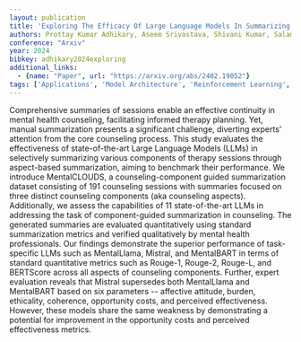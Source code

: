 ```yaml
---
layout: publication
title: 'Exploring The Efficacy Of Large Language Models In Summarizing Mental Health Counseling Sessions: A Benchmark Study'
authors: Prottay Kumar Adhikary, Aseem Srivastava, Shivani Kumar, Salam Michael Singh, Puneet Manuja, Jini K Gopinath, Vijay Krishnan, Swati Kedia, Koushik Sinha Deb, Tanmoy Chakraborty
conference: "Arxiv"
year: 2024
bibkey: adhikary2024exploring
additional_links:
  - {name: "Paper", url: "https://arxiv.org/abs/2402.19052"}
tags: ['Applications', 'Model Architecture', 'Reinforcement Learning', 'Attention Mechanism', 'BERT']
---
```

Comprehensive summaries of sessions enable an effective continuity in mental
health counseling, facilitating informed therapy planning. Yet, manual
summarization presents a significant challenge, diverting experts' attention
from the core counseling process. This study evaluates the effectiveness of
state-of-the-art Large Language Models (LLMs) in selectively summarizing
various components of therapy sessions through aspect-based summarization,
aiming to benchmark their performance. We introduce MentalCLOUDS, a
counseling-component guided summarization dataset consisting of 191 counseling
sessions with summaries focused on three distinct counseling components (aka
counseling aspects). Additionally, we assess the capabilities of 11
state-of-the-art LLMs in addressing the task of component-guided summarization
in counseling. The generated summaries are evaluated quantitatively using
standard summarization metrics and verified qualitatively by mental health
professionals. Our findings demonstrate the superior performance of
task-specific LLMs such as MentalLlama, Mistral, and MentalBART in terms of
standard quantitative metrics such as Rouge-1, Rouge-2, Rouge-L, and BERTScore
across all aspects of counseling components. Further, expert evaluation reveals
that Mistral supersedes both MentalLlama and MentalBART based on six parameters
-- affective attitude, burden, ethicality, coherence, opportunity costs, and
perceived effectiveness. However, these models share the same weakness by
demonstrating a potential for improvement in the opportunity costs and
perceived effectiveness metrics.
